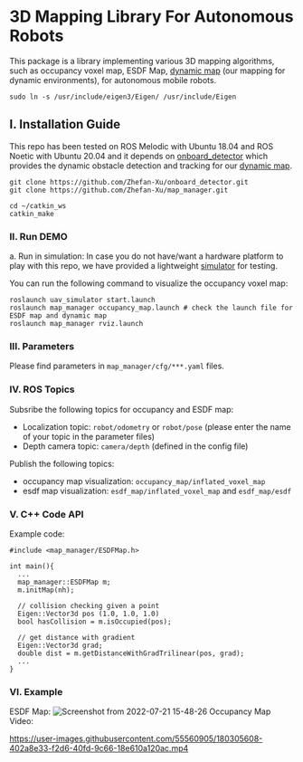 # 3D Mapping Library For Autonomous Robots
This package is a library implementing various 3D mapping algorithms, such as occupancy voxel map, ESDF Map, [dynamic map](https://ieeexplore.ieee.org/abstract/document/10161194) (our mapping for dynamic environments), for autonomous mobile robots. 

```
sudo ln -s /usr/include/eigen3/Eigen/ /usr/include/Eigen
```

## I. Installation Guide
This repo has been tested on ROS Melodic with Ubuntu 18.04 and ROS Noetic with Ubuntu 20.04 and it depends on [onboard_detector](https://github.com/Zhefan-Xu/onboard_detector) which provides the dynamic obstacle detection and tracking for our [dynamic map](https://ieeexplore.ieee.org/abstract/document/10161194). 

```
git clone https://github.com/Zhefan-Xu/onboard_detector.git
git clone https://github.com/Zhefan-Xu/map_manager.git

cd ~/catkin_ws
catkin_make
```
### II. Run DEMO 
a. Run in simulation: In case you do not have/want a hardware platform to play with this repo, we have provided a lightweight [simulator](https://github.com/Zhefan-Xu/uav_simulator.git) for testing.

You can run the following command to visualize the occupancy voxel map:
```
roslaunch uav_simulator start.launch
roslaunch map_manager occupancy_map.launch # check the launch file for ESDF map and dynamic map
roslaunch map_manager rviz.launch
```

### III. Parameters
Please find parameters in ```map_manager/cfg/***.yaml``` files.

### IV. ROS Topics
Subsribe the following topics for occupancy and ESDF map:
  - Localization topic: ```robot/odometry``` or ```robot/pose``` (please enter the name of your topic in the parameter files)
  - Depth camera topic: ```camera/depth``` (defined in the config file)
  
Publish the following topics:
  - occupancy map visualization: ```occupancy_map/inflated_voxel_map```
  - esdf map visualization: ```esdf_map/inflated_voxel_map``` and ```esdf_map/esdf```

### V. C++ Code API
Example code:
```
#include <map_manager/ESDFMap.h>

int main(){
  ...
  map_manager::ESDFMap m;
  m.initMap(nh);
  
  // collision checking given a point
  Eigen::Vector3d pos (1.0, 1.0, 1.0)
  bool hasCollision = m.isOccupied(pos);
  
  // get distance with gradient
  Eigen::Vector3d grad;
  double dist = m.getDistanceWithGradTrilinear(pos, grad);
  ...
}
```
### VI. Example
ESDF Map: ![Screenshot from 2022-07-21 15-48-26](https://user-images.githubusercontent.com/55560905/180302896-ee4a9a80-4aac-4cff-8425-7fe42a45b827.png)
Occupancy Map Video:


https://user-images.githubusercontent.com/55560905/180305608-402a8e33-f2d6-40fd-9c66-18e610a120ac.mp4



